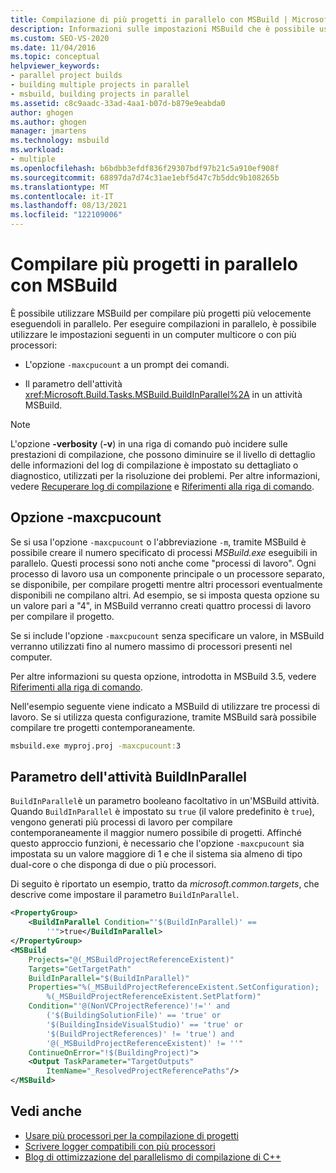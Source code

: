 ```yaml
---
title: Compilazione di più progetti in parallelo con MSBuild | Microsoft Docs
description: Informazioni sulle impostazioni MSBuild che è possibile usare per compilare più progetti più velocemente eseguendoli in parallelo.
ms.custom: SEO-VS-2020
ms.date: 11/04/2016
ms.topic: conceptual
helpviewer_keywords:
- parallel project builds
- building multiple projects in parallel
- msbuild, building projects in parallel
ms.assetid: c8c9aadc-33ad-4aa1-b07d-b879e9eabda0
author: ghogen
ms.author: ghogen
manager: jmartens
ms.technology: msbuild
ms.workload:
- multiple
ms.openlocfilehash: b6bdbb3efdf836f29307bdf97b21c5a910ef908f
ms.sourcegitcommit: 68897da7d74c31ae1ebf5d47c7b5ddc9b108265b
ms.translationtype: MT
ms.contentlocale: it-IT
ms.lasthandoff: 08/13/2021
ms.locfileid: "122109006"
---
```

# <a name="build-multiple-projects-in-parallel-with-msbuild"></a>Compilare più progetti in parallelo con MSBuild

È possibile utilizzare MSBuild per compilare più progetti più velocemente eseguendoli in parallelo. Per eseguire compilazioni in parallelo, è possibile utilizzare le impostazioni seguenti in un computer multicore o con più processori:

- L'opzione `-maxcpucount` a un prompt dei comandi.

- Il parametro dell'attività <xref:Microsoft.Build.Tasks.MSBuild.BuildInParallel%2A> in un attività MSBuild.

> [!NOTE]
> L'opzione **-verbosity** (**-v**) in una riga di comando può incidere sulle prestazioni di compilazione, che possono diminuire se il livello di dettaglio delle informazioni del log di compilazione è impostato su dettagliato o diagnostico, utilizzati per la risoluzione dei problemi. Per altre informazioni, vedere [Recuperare log di compilazione](../msbuild/obtaining-build-logs-with-msbuild.md) e [Riferimenti alla riga di comando](../msbuild/msbuild-command-line-reference.md).

## <a name="-maxcpucount-switch"></a>Opzione -maxcpucount

Se si usa l'opzione `-maxcpucount` o l'abbreviazione `-m`, tramite MSBuild è possibile creare il numero specificato di processi *MSBuild.exe* eseguibili in parallelo. Questi processi sono noti anche come "processi di lavoro". Ogni processo di lavoro usa un componente principale o un processore separato, se disponibile, per compilare progetti mentre altri processori eventualmente disponibili ne compilano altri. Ad esempio, se si imposta questa opzione su un valore pari a "4", in MSBuild verranno creati quattro processi di lavoro per compilare il progetto.

Se si include l'opzione `-maxcpucount` senza specificare un valore, in MSBuild verranno utilizzati fino al numero massimo di processori presenti nel computer.

Per altre informazioni su questa opzione, introdotta in MSBuild 3.5, vedere [Riferimenti alla riga di comando](../msbuild/msbuild-command-line-reference.md).

Nell'esempio seguente viene indicato a MSBuild di utilizzare tre processi di lavoro. Se si utilizza questa configurazione, tramite MSBuild sarà possibile compilare tre progetti contemporaneamente.

```cmd
msbuild.exe myproj.proj -maxcpucount:3
```

## <a name="buildinparallel-task-parameter"></a>Parametro dell'attività BuildInParallel

`BuildInParallel`è un parametro booleano facoltativo in un'MSBuild attività. Quando `BuildInParallel` è impostato su `true` (il valore predefinito è `true`), vengono generati più processi di lavoro per compilare contemporaneamente il maggior numero possibile di progetti. Affinché questo approccio funzioni, è necessario che l'opzione `-maxcpucount` sia impostata su un valore maggiore di 1 e che il sistema sia almeno di tipo dual-core o che disponga di due o più processori.

Di seguito è riportato un esempio, tratto da *microsoft.common.targets*, che descrive come impostare il parametro `BuildInParallel`.

```xml
<PropertyGroup>
    <BuildInParallel Condition="'$(BuildInParallel)' ==
        ''">true</BuildInParallel>
</PropertyGroup>
<MSBuild
    Projects="@(_MSBuildProjectReferenceExistent)"
    Targets="GetTargetPath"
    BuildInParallel="$(BuildInParallel)"
    Properties="%(_MSBuildProjectReferenceExistent.SetConfiguration);
        %(_MSBuildProjectReferenceExistent.SetPlatform)"
    Condition="'@(NonVCProjectReference)'!='' and
        ('$(BuildingSolutionFile)' == 'true' or
        '$(BuildingInsideVisualStudio)' == 'true' or
        '$(BuildProjectReferences)' != 'true') and
        '@(_MSBuildProjectReferenceExistent)' != ''"
    ContinueOnError="!$(BuildingProject)">
    <Output TaskParameter="TargetOutputs"
        ItemName="_ResolvedProjectReferencePaths"/>
</MSBuild>
```

## <a name="see-also"></a>Vedi anche

- [Usare più processori per la compilazione di progetti](../msbuild/using-multiple-processors-to-build-projects.md)
- [Scrivere logger compatibili con più processori](../msbuild/writing-multi-processor-aware-loggers.md)
- [Blog di ottimizzazione del parallelismo di compilazione di C++](https://devblogs.microsoft.com/visualstudio/tuning-c-build-parallelism-in-vs2010/)
